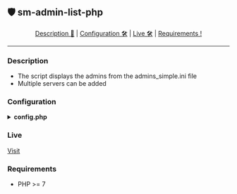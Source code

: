 ## 🛡️ sm-admin-list-php

<p  align="center">
<a  href="#description">Description 📄</a> | 
<a  href="#configuration">Configuration 🛠</a> | 
<a  href="#live">Live 🛠</a> | 
<a  href="#requirements">Requirements !</a> 
</p>

---

### Description
- The script displays the admins from the admins_simple.ini file
- Multiple servers can be added

### Configuration
<details>
<summary><b>config.php</b></summary>

```php
    'STEAM_API_KEY' => "XXXXXXXXXXXXXXX", // Generate on https://steamcommunity.com/dev/apikey
    'LOGO_PATH' => "img/logo.webp",
    'FTP' => [

        'Server1' => [ // ServerName
            'host' => "127.0.0.1", // FTP Host
            'username' => "user", // FTP User
            'password' => "pass", // FTP Password
            'path' => "/csgo/addons/sourcemod/configs/admins_simple.ini", // FTP Path
        ],
        
    ],
    'ADMIN_FLAG' => ["d", "@Admin", "@Opiekun", "@Wlasciciel"], // Admin flags and groups
    'CACHE_TIME' => 5 * 60, // How long cache page
    'CACHE_DIR' => "cache/", // Cache Dir
    'CACHE_FILENAME' => md5($_SERVER['REQUEST_URI']), // Cache Filename
```
To add more servers, duplicate `Server1` entry e.g
```php
        'Server1' => [ // ServerName
            'host' => "127.0.0.1", // FTP Host
            'username' => "user", // FTP User
            'password' => "pass", // FTP Password
            'path' => "/csgo/addons/sourcemod/configs/admins_simple.ini", // FTP Path
        ],
        'Server2' => [ // ServerName
            'host' => "127.0.0.1", // FTP Host
            'username' => "user", // FTP User
            'password' => "pass", // FTP Password
            'path' => "/csgo/addons/sourcemod/configs/admins_simple.ini", // FTP Path
        ],
```
Then visit `SITE_URL/index.php?server=Server1` or `SITE_URL/index.php?server=Server2`
</details>

### Live
[Visit](https://utopiafps.pl/admins/index.php?server=MIRAGE)

### Requirements
- PHP >= 7